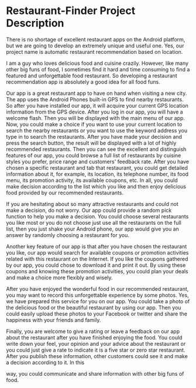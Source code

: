 Restaurant-Finder Project Description
=================

There is no shortage of excellent restaurant apps on the Android platform, but we are going to develop an extremely unique and useful one. Yes, our project name is automatic restaurant recommendation based on location.


I am a guy who loves delicious food and cuisine crazily. However, like many other big funs of food, I sometimes find it hard and time consuming to find a featured and unforgettable food restaurant. So developing a restaurant recommendation app is absolutely a good idea for all food funs.


Our app is a great restaurant app to have on hand when visiting a new city. The app uses the Android Phones built-in GPS to find nearby restaurants. So after you have installed our app, it will acquire your current GPS location information from the GPS device. After you log in our app, you will have a welcome flash. Then you will be displayed with the main menu of our app. Now, you could make a choice if you want to use your current location to search the nearby restaurants or you want to use the keyword address you type in to search the restaurants. After you have made your decision and press the search button, the result will be displayed with a lot of highly recommended restaurants. Then you can see the excellent and distinguish features of our app, you could browse a full list of restaurants by cuisine styles you prefer, price range and customers' feedback rate. After you have chosen a specific restaurant and tab that restaurant, you could get detailed information about it, for example, its location, its telephone number, its food menu, its promotion activity, its available coupons, etc. In all, you could make decision according to the list which you like and then enjoy delicious food provided by our recommended restaurants.


If you are hesitating about so many attractive restaurants and could not make a decision, do not worry. Our app could provide a random pick function to help you make a decision. You could choose several restaurants you like most or you do not choose just use all the restaurants on the full list, then you just shake your Android phone, our app would give you an answer by randomly choosing a restaurant for you.


Another key feature of our app is that after you have chosen the restaurant you like, our app would search for available coupons or promotion activities related with this restaurant on the Internet. If you like the coupons gathered by our app, you could chose to download it and print it out. By using these coupons and knowing these promotion activities, you could plan your deals and make a choice more flexibly and wisely.


After you have enjoyed the wonderful food in our recommended restaurant, you may want to record this unforgettable experience by some photos. Yes, we have prepared this service for you on our app. You could take a photo of the delicious food or the beautiful restaurant by using our app. Then you could easily upload these photos to your Facebook or twitter and share the happiness with your friends and family.


Finally, you are welcome to give a rating or leave a feedback on our app about the restaurant after you have finished enjoying the food. You could write down your feel, your opinion and your advice about the restaurant or you could just give a rate to indicate it is a five star or zero star restaurant. After you publish these information, other customers could see it and make a decision according to it. In this
 
way, you could communicate and share information with other big funs of food.
